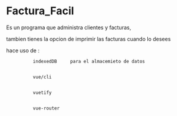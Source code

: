 # Factura_Facil

Es un programa que administra clientes y facturas,

tambien tienes la opcion de imprimir las facturas cuando lo desees

hace uso de : 
              

              indexedDB     para el almacemieto de datos 
              
              
              vue/cli
              
              
              vuetify
              
              
              vue-router
              







